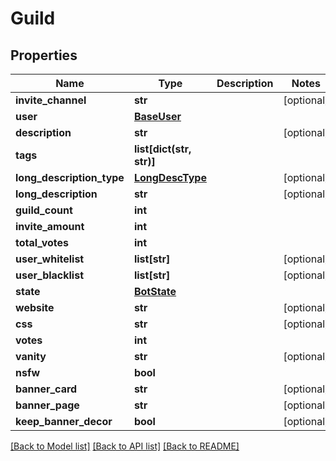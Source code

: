 # Guild

## Properties
Name | Type | Description | Notes
------------ | ------------- | ------------- | -------------
**invite_channel** | **str** |  | [optional] 
**user** | [**BaseUser**](BaseUser.md) |  | 
**description** | **str** |  | [optional] 
**tags** | **list[dict(str, str)]** |  | 
**long_description_type** | [**LongDescType**](LongDescType.md) |  | [optional] 
**long_description** | **str** |  | [optional] 
**guild_count** | **int** |  | 
**invite_amount** | **int** |  | 
**total_votes** | **int** |  | 
**user_whitelist** | **list[str]** |  | [optional] 
**user_blacklist** | **list[str]** |  | [optional] 
**state** | [**BotState**](BotState.md) |  | 
**website** | **str** |  | [optional] 
**css** | **str** |  | [optional] 
**votes** | **int** |  | 
**vanity** | **str** |  | [optional] 
**nsfw** | **bool** |  | 
**banner_card** | **str** |  | [optional] 
**banner_page** | **str** |  | [optional] 
**keep_banner_decor** | **bool** |  | [optional] 

[[Back to Model list]](../README.md#documentation-for-models) [[Back to API list]](../README.md#documentation-for-api-endpoints) [[Back to README]](../README.md)

